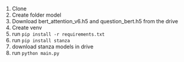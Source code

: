 1. Clone
2. Create folder model
3. Download bert_attention_v6.h5 and question_bert.h5 from the drive
4. Create venv
5. run `pip install -r requirements.txt`
6. run `pip install stanza`
7. download stanza models in drive
8. run `python main.py`